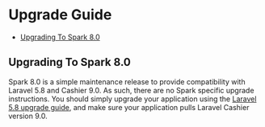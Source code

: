 # Upgrade Guide

- [Upgrading To Spark 8.0](#upgrade-spark-8.0)

<a name="upgrade-spark-8.0"></a>
## Upgrading To Spark 8.0

Spark 8.0 is a simple maintenance release to provide compatibility with Laravel 5.8 and Cashier 9.0. As such, there are no Spark specific upgrade instructions. You should simply upgrade your application using the [Laravel 5.8 upgrade guide](https://laravel.com/docs/5.8/upgrade), and make sure your application pulls Laravel Cashier version 9.0.
